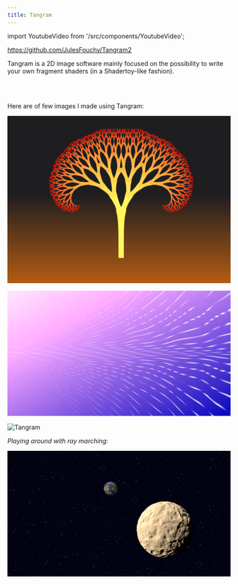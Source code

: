 ```yaml
---
title: Tangram
---
```

import YoutubeVideo from '/src/components/YoutubeVideo';

https://github.com/JulesFouchy/Tangram2

Tangram is a 2D image software mainly focused on the possibility to write your own fragment shaders (in a Shadertoy-like fashion).

<YoutubeVideo url="https://www.youtube.com/embed/ZU_C6q6772Y"/>
<br/><br/>

Here are of few images I made using Tangram:

![Tangram](./images/tangram1.png)

![Tangram](./images/tangram2.png)

![Tangram](./images/tangram3.png)

*Playing around with ray marching:*

![Tangram](./images/tangram4.png)